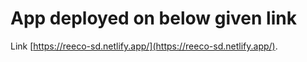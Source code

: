 # App deployed on below given link

Link [https://reeco-sd.netlify.app/](https://reeco-sd.netlify.app/).
